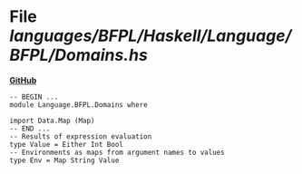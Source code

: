 # File _languages/BFPL/Haskell/Language/BFPL/Domains.hs_
**[GitHub](https://github.com/softlang/yas/blob/master/languages/BFPL/Haskell/Language/BFPL/Domains.hs)**
```
-- BEGIN ...
module Language.BFPL.Domains where

import Data.Map (Map)
-- END ...
-- Results of expression evaluation
type Value = Either Int Bool
-- Environments as maps from argument names to values
type Env = Map String Value
```
